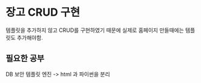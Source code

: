 # 장고 CRUD 구현

템플릿을 추가하지 않고 CRUD를 구현하였기 때문에 실제로 홈페이지 만들때에는
템플릿도 추가해야함.

## 필요한 공부
DB
보안
템플릿 엔진 -> html 과 파이썬을 분리

